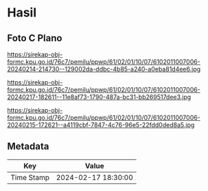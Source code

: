 # Hasil

## Foto C Plano

https://sirekap-obj-formc.kpu.go.id/76c7/pemilu/ppwp/61/02/01/10/07/6102011007006-20240214-214730--129002da-ddbc-4b85-a240-a0eba81d4ee6.jpg

https://sirekap-obj-formc.kpu.go.id/76c7/pemilu/ppwp/61/02/01/10/07/6102011007006-20240217-182611--11e8af73-1790-487a-bc31-bb269517dee3.jpg

https://sirekap-obj-formc.kpu.go.id/76c7/pemilu/ppwp/61/02/01/10/07/6102011007006-20240215-172621--a4119cbf-7847-4c76-96e5-22fdd0ded8a5.jpg


## Metadata

| Key        | Value               |
| ---------- | ------------------- |
| Time Stamp | 2024-02-17 18:30:00 |



